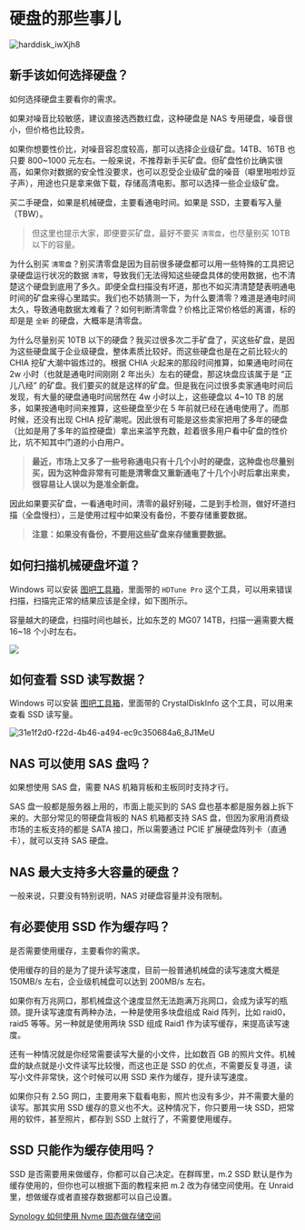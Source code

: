 # 硬盘的那些事儿

![harddisk_iwXjh8](https://img.slarker.me/blog/harddisk_iwXjh8.jpg)

## 新手该如何选择硬盘？

如何选择硬盘主要看你的需求。

如果对噪音比较敏感，建议直接选西数红盘，这种硬盘是 NAS 专用硬盘，噪音很小，但价格也比较贵。

如果你想要性价比，对噪音容忍度较高，那可以选择企业级矿盘。14TB、16TB 也只要 800~1000 元左右。一般来说，不推荐新手买矿盘。但矿盘性价比确实很高，如果你对数据的安全性没要求，也可以忍受企业级矿盘的噪音（噼里啪啦炒豆子声），用途也只是拿来做下载，存储高清电影。那可以选择一些企业级矿盘。

买二手硬盘，如果是机械硬盘，主要看通电时间。如果是 SSD，主要看写入量（TBW）。

> 但这里也提示大家，即便要买矿盘，最好不要买 `清零盘`，也尽量别买 10TB 以下的容量。

为什么别买 `清零盘`？别买清零盘是因为目前很多硬盘都可以用一些特殊的工具把记录硬盘运行状况的数据 `清零`，导致我们无法得知这些硬盘具体的使用数据，也不清楚这个硬盘到底用了多久。即便全盘扫描没有坏道，那也不如买清清楚楚表明通电时间的矿盘来得心里踏实。我们也不妨猜测一下，为什么要清零？难道是通电时间太久，导致通电数据太难看了？如何判断清零盘？价格比正常价格低的离谱，标的却是是 `全新` 的硬盘，大概率是清零盘。

为什么尽量别买 10TB 以下的硬盘？我买过很多次二手矿盘了，买这些矿盘，是因为这些硬盘属于企业级硬盘，整体素质比较好。而这些硬盘也是在之前比较火的 CHIA 挖矿大潮中锻炼过的。根据 CHIA 火起来的那段时间推算，如果通电时间在 2w 小时（也就是通电时间刚刚 2 年出头）左右的硬盘，那这块盘应该属于是 “正儿八经” 的矿盘。我们要买的就是这样的矿盘。但是我在问过很多卖家通电时间后发现，有大量的硬盘通电时间居然在 4w 小时以上，这些硬盘以 4~10 TB 的居多，如果按通电时间来推算，这些硬盘至少在 5 年前就已经在通电使用了。而那时候，还没有出现 CHIA 挖矿潮呢。因此很有可能是这些卖家把用了多年的硬盘（比如是用了多年的监控硬盘）拿出来滥竽充数，趁着很多用户看中矿盘的性价比，坑不知其中门道的小白用户。

> **最近，市场上又多了一些号称通电只有十几个小时的硬盘，这种盘也尽量别买，因为这种盘非常有可能是清零盘又重新通电了十几个小时后拿出来卖，很容易让人误以为是准全新盘。**

因此如果要买矿盘，一看通电时间，清零的最好别碰，二是到手检测，做好坏道扫描（全盘慢扫），三是使用过程中如果没有备份，不要存储重要数据。

> **注意：如果没有备份，不要用这些矿盘来存储重要数据。**

## 如何扫描机械硬盘坏道？

Windows 可以安装 [图吧工具箱](https://www.tbtool.cn/)，里面带的 `HDTune Pro` 这个工具，可以用来错误扫描，扫描完正常的结果应该是全绿，如下图所示。

容量越大的硬盘，扫描时间也越长，比如东芝的 MG07 14TB，扫描一遍需要大概 16~18 个小时左右。

![](https://img.slarker.me/blog/mYQSyC_tQf8hk.png)

## 如何查看 SSD 读写数据？

Windows 可以安装 [图吧工具箱](https://www.tbtool.cn/)，里面带的 CrystalDiskInfo 这个工具，可以用来查看 SSD 读写量。

![31e1f2d0-f22d-4b46-a494-ec9c350684a6_8J1MeU](https://img.slarker.me/blog/31e1f2d0-f22d-4b46-a494-ec9c350684a6_8J1MeU.jpeg)

## NAS 可以使用 SAS 盘吗？

如果想使用 SAS 盘，需要 NAS 机箱背板和主板同时支持才行。

SAS 盘一般都是服务器上用的，市面上能买到的 SAS 盘也基本都是服务器上拆下来的。大部分常见的带硬盘背板的 NAS 机箱都支持 SAS 盘，但因为家用消费级市场的主板支持的都是 SATA 接口，所以需要通过 PCIE 扩展硬盘阵列卡（直通卡），就可以支持 SAS 硬盘。

## NAS 最大支持多大容量的硬盘？

一般来说，只要没有特别说明，NAS 对硬盘容量并没有限制。

## 有必要使用 SSD 作为缓存吗？

是否需要使用缓存，主要看你的需求。

使用缓存的目的是为了提升读写速度，目前一般普通机械盘的读写速度大概是 150MB/s 左右，企业级机械盘可以达到 200MB/s 左右。

如果你有万兆网口，那机械盘这个速度显然无法跑满万兆网口，会成为读写的瓶颈。提升读写速度有两种办法，一种是使用多块盘组成 Raid 阵列，比如 raid0，raid5 等等。另一种就是使用两块 SSD 组成 Raid1 作为读写缓存，来提高读写速度。

还有一种情况就是你经常需要读写大量的小文件，比如数百 GB 的照片文件。机械盘的缺点就是小文件读写比较慢，而这也正是 SSD 的优点，不需要反复寻道，读写小文件非常快，这个时候可以用 SSD 来作为缓存，提升读写速度。

如果你只有 2.5G 网口，主要用来下载看电影，照片也没有多少，并不需要大量的读写。那其实用 SSD 缓存的意义也不大。这种情况下，你只要用一块 SSD，把常用的软件，甚至照片，都存到 SSD 上就行了，不需要使用缓存。

## SSD 只能作为缓存使用吗？

SSD 是否需要用来做缓存，你都可以自己决定。在群晖里，m.2 SSD 默认是作为缓存使用的，但你也可以根据下面的教程来把 m.2 改为存储空间使用。在 Unraid 里，想做缓存或者直接存数据都可以自己设置。

[Synology 如何使用 Nvme 固态做存储空间](https://didiboy0702.gitbook.io/wukongdaily/new-shou-ye/nas-qun-hui-wei-lian-tong-etc-shi-yong-ji-qiao/synology-ru-he-shi-yong-nvme-gu-tai-zuo-cun-chu-kong-jian)


